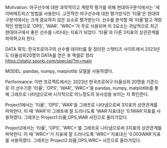 Motivation:
야구선수에 대한 과학적이고 계랑적 평가를 위해 현대야구분석에서는 '세이버메트릭스'방법을 사용한다.
고전적인 야구선수에 대한 평가방식인 '타율'은 현대야구분석에서는 크게 중요하지 않은 요소로 평가받는다.
선수를 분석할 때 '타율'말고 계랑적인 방법으로 'OPS', 'WAR', 'WRC+'가 주로 사용되며 이 3요소는 귀납적으로
최근 현대야구에서 좋은 선수를 나타내는 지표가 되었다. '타율'과 다른 3지표의 상관관계를 파악하고자 한다.

DATA 획득:
한국프로야구의 선수별 데이터를 잘 정리한 스탯티즈 사이트에서 2023년도 타율상위20명의 DATA를 얻은 후 엑셀로 정리
https://statiz.sporki.com/special/?m=main

MODEL:
pandas, numpy, matplotlib 모델을 사용하였다.

Performance:
이번 프로젝트에서는 2023년 한국프로야구 타율상위 20명을 기준으로 각 선수기준 '타율', 'OPS', 'WAR', 'WRC+'을
pandas, numpy, matplotlib를 통해 그래프로 나타냄으로써 시각적으로 어느정도의 유사성을 보이는 지 확인한다.

Project1에서는 '타율', 'OPS', 'WAR'을 그래프로 나타냄으로써 3지표의 상관관계를 파악한다.
이 때 'WAR'이 그래프에 잘 드러나도록 'WAR'지표대신 '0.1WAR'지표를 사용하였다.
그래프는 Project1.타율,OPS,WAR 사진으로 올라가있다.

Project2에서는 '타율', 'OPS', 'WRC+'를 그래프로 나타냄으로써 3지표의 상관관계를 파악한다.
이 때 'WRC+'가 지표에 잘 드러나도록 'WRC+'지표대신 '0.003WAR'지표를 사용하였다.
그래프는 Project2.타율,OPS,WRC+ 사진으로 올라가있다.


